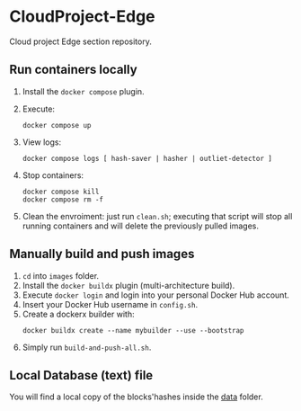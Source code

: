 # CloudProject-Edge
Cloud project Edge section repository.

## Run containers locally
1. Install the `docker compose` plugin.
2. Execute:
	```
	docker compose up
	```

3. View logs:
	```
	docker compose logs [ hash-saver | hasher | outliet-detector ]
	```

4. Stop containers:
	```
	docker compose kill
	docker compose rm -f
	```

5. Clean the envroiment: just run `clean.sh`; executing that script will stop all running containers and will delete the previously pulled images.

## Manually build and push images
1. `cd` into `images` folder.
2. Install the `docker buildx` plugin (multi-architecture build).
3. Execute `docker login` and login into your personal Docker Hub account.
4. Insert your Docker Hub username in `config.sh`.
5. Create a dockerx builder with:
	```
	docker buildx create --name mybuilder --use --bootstrap
	```
6. Simply run `build-and-push-all.sh`.

## Local Database (text) file
You will find a local copy of the blocks'hashes inside the [data](data) folder.
